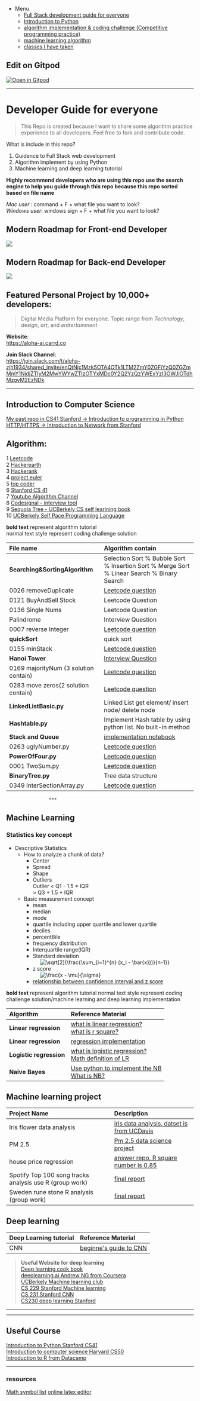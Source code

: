 - Menu
  - [Full Stack development guide for everyone](#modern-roadmap-for-front-end-developer)
  - [Introduction to Python](#algorithm)
  - [algorithm implementation & coding challenge (Competitive programming practice)](#algorithm)
  - [machine learning algorithm](#machine-learning)
  - [classes I have taken](#useful-course)


## Edit on Gitpod

[![Open in Gitpod](https://gitpod.io/button/open-in-gitpod.svg)](https://gitpod.io/#https://github.com/riederleeDEV/Python-Self-learning-guide-including-algorithm-and-ML-)

***


# Developer Guide for everyone

> This Repo is created because I want to share some algorithm practice experience to all developers. Feel free to fork and contribute code.

What is include in this repo?

1. Guidence to Full Stack web development
2. Algorithm implement by using Python
3. Machine learning and deep learning tutorial

**Highly recommend developers who are using this repo use the search engine to help you guide through this repo because this repo sorted based on file name**

*Mac user* : command + F + what file you want to look?<br />
*Windows user*: windows sign + F + what file you want to look?

## Modern Roadmap for Front-end Developer

![](https://miro.medium.com/max/2000/1*_EfUP-q18EfebxPgZ6BCbA.png)

## Modern Roadmap for Back-end Developer

![](https://miro.medium.com/max/2000/1*8sjdGRThKBI46WOqoaYmXg.png)

## Featured Personal Project by 10,000+ developers:

> Digital Media Platform for everyone. Topic range from *Technology*, *design*, *art*, and *enttertainment*

**Website**: <br />
https://aloha-ai.carrd.co

**Join Slack Channel**: <br />
https://join.slack.com/t/aloha-zjh1934/shared_invite/enQtNjc1Mzk5OTA4OTk1LTM2ZmY0ZGFiYzQ0ZGZmMmY1NjdjZTIyM2MwYWYwZTIzOTYxMDc0Y2Q2YzQzYWExYzI3OWJlOTdhMzgyM2EzNDk


***
## Introduction to Computer Science

[My past repo in CS41 Stanford -> Introduction to programming in Python](https://github.com/riederleeDEV/CS41-Stanford)
[HTTP/HTTPS -> Introduction to Network from Stanford](https://lagunita.stanford.edu/courses/Engineering/Networking/Winter2014/about)


## Algorithm:

1 [Leetcode](https://leetcode.com) <br />
2 [Hackerearth](https://www.hackerearth.com)  <br />
3 [Hackerank](http://hackerrank.com/) <br />
4 [project euler](https://projecteuler.net/problems) <br />
5 [top coder](http://topcoder.com) <br />
6 [Stanford CS 41](https://stanfordpython.com) <br />
7 [Youtube Algorithm Channel](https://www.youtube.com/channel/UCKvwPt6BifPP54yzH99ff1g) <br />
8 [Codesignal - interview tool](https://codesignal.com/)<br />
9 [Sequoia Tree - UCBerkely CS self learining book](https://sequoia-tree.github.io/) <br />
10 [UCBerkely Self Pace Programming Language](https://selfpaced.bitbucket.io/#/c/calendar) <br />

**bold text** represent algorithm tutorial <br />
normal text style represent coding challenge solution

| File name | Algorithm contain |
| :-- | :--|
| **Searching&SortingAlgorithm**  |   Selection Sort % Bubble Sort % Insertion Sort % Merge Sort % Linear Search % Binary Search|
| 0026 removeDuplicate | [Leetcode question](https://leetcode.com/problems/remove-duplicates-from-sorted-array/description/) |
| 0121 BuyAndSell Stock | Leetcode Question|
| 0136 Single Nums | Leetcode Question |
| Palindrome | Interview Question |
| 0007 reverse Integer | [Leetcode question](https://leetcode.com/problems/reverse-integer/) |
| **quickSort** | quick sort |
| 0155 minStack | [Leetcode question](https://leetcode.com/problems/min-stack/description/) |
| **Hanoi Tower** | [Interview Question](https://www.geeksforgeeks.org/c-program-for-tower-of-hanoi/) |
| 0169 majorityNum (3 solution contain)| [Leetcode question](https://leetcode.com/problems/majority-element/) |
| 0283 move zeros(2 solution contain) | [Leetcode question](https://leetcode.com/problems/move-zeroes/) |
| **LinkedListBasic.py** | Linked List get element/ insert node/ delete node|
| **Hashtable.py** | Implement Hash table by using python list. No built-in method |
| **Stack and Queue** | [implementation notebook](Sample-code/Implementation%20of%20Stack%20and%20que.ipynb)|
| 0263 uglyNumber.py | [Leetcode question](https://leetcode.com/problems/ugly-number/) |
| **PowerOfFour.py** | [Leetcode question](https://leetcode.com/problems/power-of-four/) |
| 0001 TwoSum.py | [Leetcode question](https://leetcode.com/problems/two-sum/) |
| **BinaryTree.py**| Tree data structure |
| 0349 InterSectionArray.py | [Leetcode question](https://leetcode.com/problems/intersection-of-two-arrays/)|


                    ***


## Machine Learning

### Statistics key concept

- Descriptive Statistics
  - How to analyze a chunk of data?
    - Center
    - Spread
    - Shape
    - Outliers <br />
    Outlier < Q1 - 1.5 * IQR <br />
            > Q3 + 1.5 * IQR
  - Basic measurement concept
    - mean
    - median
    - mode
    - quartile including upper quartile and lower quartile
    - deciles
    - percent8ile
    - frequency distribution
    - Interquartile range(IQR)
    - Standard deviation <br />
     &nbsp; &nbsp; &nbsp;<img src="https://latex.codecogs.com/gif.latex?\sqrt[2]{\frac{\sum_{i=1}^{n}&space;(x_i&space;-&space;\bar{x}))}{n-1}}" title="\sqrt[2]{\frac{\sum_{i=1}^{n} (x_i - \bar{x}))}{n-1}}" /><br />
    - z score <br />
     &nbsp; &nbsp; &nbsp;<img src="https://latex.codecogs.com/gif.latex?\frac{x&space;-&space;\mu}{\sigma}" title="\frac{x - \mu}{\sigma}" /><br />
    - [relationship between confidence interval and z score](https://www.mathsisfun.com/data/confidence-interval.html)




**bold text** represent algorithm tutorial
normal text style represent coding challenge solution/machine learning and deep learning implementation

| Algorithm | Reference Material |
| :-- | :-- |
| **Linear regression** | [what is linear regression?](https://medium.com/@benaikumar2/simple-linear-regression-made-simple-43f2e60bdbd5)<br /> [what is r square?](https://medium.com/@benaikumar2/r-square-coefficient-of-determination-f4f3c23329d9) |
| **Linear regression** | [regression implementation](/Sample-code/) |
| **Logistic regression** | [what is logistic regression?](https://www.datacamp.com/community/tutorials/understanding-logistic-regression-python) <br /> [Math definition of LR](https://web.stanford.edu/class/archive/cs/cs109/cs109.1178/lectureHandouts/220-logistic-regression.pdf)|
| **Naive Bayes** | [Use python to implement the NB](https://computational-communication.com/python-bayes/) <br /> [What is NB?](https://towardsdatascience.com/the-naive-bayes-classifier-e92ea9f47523) |

## Machine learning project
| Project Name | Description |
| :-- | :-- |
| Iris flower data analysis| [iris data analysis, datset is from UCDavis](Sample-code/irisdata) |
| PM 2.5 | [Pm 2.5 data science project](Sample-code/Pm2.5) |
|house price regression| [answer repo. R square number is 0.85](https://github.com/riederleeDEV/House-price-regression/tree/master) |
| Spotify Top 100 song tracks analysis use R (group work)| [final report](https://docs.google.com/document/d/1N7mgSK4OVxoDSl-R_wfbTTIZoQtobBYfvjl9xj619Dk/edit?usp=sharing) |
| Sweden rune stone R analysis (group work)| [final report](https://docs.google.com/document/d/1I6xL42B3kbmr-GisER8ty8lb6pKfWHc05GWuyOazDRs/edit?usp=sharing) |

## Deep learning
| Deep Learning tutorial | Reference Material |
| :-- | :-- |
|   CNN   | [beginne's guide to CNN](https://towardsdatascience.com/a-beginners-guide-to-convolutional-neural-networks-cnns-14649dbddce8)   |

>**Useful Website for deep learning**<br />
[Deep learning cook book](https://www.deeplearningbook.org/) <br />
[deeplearning.ai Andrew NG from Coursera](https://www.coursera.org/learn/convolutional-neural-networks/home/welcome)<br />
[UCBerkely Machine learning club](https://tjmachinelearning.com/schedule/1819) <br />
[CS 229 Stanford Machine learning](https://tjmachinelearning.com/schedule/1819) <br />
[CS 231 Stanford CNN](http://cs231n.stanford.edu/)<br />
[CS230 deep learning Stanford](https://cs230.stanford.edu/syllabus/)

***
***

## Useful Course

[Introduction to Python Stanford CS41](https://stanfordpython.com/)<br />
[Introduction to computer science Harvard CS50](https://cs50.harvard.edu/college/2018/fall/)<br />
[Introduction to R from Datacamp](https://datacamp.com/courses/free-introduction-to-r)

***
### resources

[Math symbol list](https://www.rapidtables.com/math/symbols/Basic_Math_Symbols.html)
[online latex editor](https://www.codecogs.com/latex/eqneditor.php)

